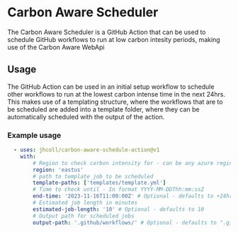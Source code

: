 # Carbon Aware Scheduler
The Carbon Aware Scheduler is a GitHub Action that can be used to schedule GitHub workflows to run at low carbon intesity periods, making use of the Carbon Aware WebApi 

## Usage
The GitHub Action can be used in an initial setup workflow to schedule other workflows to run at the lowest carbon intense time in the next 24hrs. This makes use of a templating structure, where the workflows that are to be scheduled are added into a template folder, where they can be automatically scheduled with the output of the action.  

### Example usage

```yaml
  - uses: jhcoll/carbon-aware-schedule-action@v1
    with:
        # Region to check carbon intensity for - can be any azure region - however if using github hosted runners will be one of the following - 'eastus, eastus2, westus2, centralus, southcentralus'
        region: 'eastus'
        # path to template job to be scheduled
        template-paths: ['templates/template.yml'] 
        # Time to check until - In format YYYY-MM-DDThh:mm:ssZ
        end-time: '2023-11-16T11:00:00Z' # Optional - defaults to +24hr
        # Estimated job length in minutes
        estimated-job-length: '10' # Optional - defaults to 10
        # Output path for scheduled jobs
        output-path: '.github/workflows/' # Optional - defaults to ".github/workflows/"
```